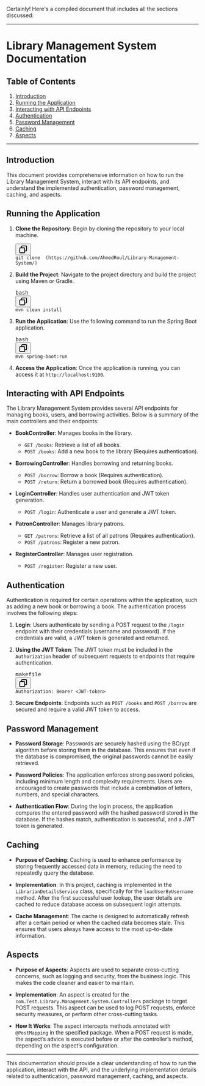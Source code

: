<div class="flex w-full flex-col gap-1 empty:hidden first:pt-[3px]">
    <div class="markdown prose w-full break-words dark:prose-invert dark">
        <p>Certainly! Here's a compiled document that includes all the sections discussed:</p>
        <hr>
        <h1>Library Management System Documentation</h1>
        <h2>Table of Contents</h2>
        <ol>
            <li><a rel="noopener" href="#introduction">Introduction</a></li>
            <li><a rel="noopener" href="#running-the-application">Running the Application</a></li>
            <li><a rel="noopener" href="#interacting-with-api-endpoints">Interacting with API Endpoints</a></li>
            <li><a rel="noopener" href="#authentication">Authentication</a></li>
            <li><a rel="noopener" href="#password-management">Password Management</a></li>
            <li><a rel="noopener" href="#caching">Caching</a></li>
            <li><a rel="noopener" href="#aspects">Aspects</a></li>
        </ol>
        <hr>
        <h2>Introduction</h2>
        <p>This document provides comprehensive information on how to run the Library Management System, interact with its API endpoints, and understand the implemented authentication, password management, caching, and aspects.</p>
        <h2>Running the Application</h2>
        <ol>
            <li>
                <p><strong>Clone the Repository</strong>: Begin by cloning the repository to your local machine.</p><pre><div class="dark bg-gray-950 rounded-md border-[0.5px] border-token-border-medium"><div class="flex items-center relative text-token-text-secondary bg-token-main-surface-secondary px-4 py-2 text-xs font-sans justify-between rounded-t-md"><div class="flex items-center"><span class="" data-state="closed"><button class="flex gap-1 items-center"><svg xmlns="http://www.w3.org/2000/svg" width="24" height="24" fill="none" viewBox="0 0 24 24" class="icon-sm"><path fill="currentColor" fill-rule="evenodd" d="M7 5a3 3 0 0 1 3-3h9a3 3 0 0 1 3 3v9a3 3 0 0 1-3 3h-2v2a3 3 0 0 1-3 3H5a3 3 0 0 1-3-3v-9a3 3 0 0 1 3-3h2zm2 2h5a3 3 0 0 1 3 3v5h2a1 1 0 0 0 1-1V5a1 1 0 0 0-1-1h-9a1 1 0 0 0-1 1zM5 9a1 1 0 0 0-1 1v9a1 1 0 0 0 1 1h9a1 1 0 0 0 1-1v-9a1 1 0 0 0-1-1z" clip-rule="evenodd"></path></svg></button></span></div></div><div class="overflow-y-auto p-4" dir="ltr"><code class="!whitespace-pre hljs language-bash">git <span class="hljs-built_in">clone</span>  (https://github.com/AhmedRoul/Library-Management-System/)
</code></div></div></pre></li>
            <li>
                <p><strong>Build the Project</strong>: Navigate to the project directory and build the project using Maven or Gradle.</p><pre><div class="dark bg-gray-950 rounded-md border-[0.5px] border-token-border-medium"><div class="flex items-center relative text-token-text-secondary bg-token-main-surface-secondary px-4 py-2 text-xs font-sans justify-between rounded-t-md"><span>bash</span><div class="flex items-center"><span class="" data-state="closed"><button class="flex gap-1 items-center"><svg xmlns="http://www.w3.org/2000/svg" width="24" height="24" fill="none" viewBox="0 0 24 24" class="icon-sm"><path fill="currentColor" fill-rule="evenodd" d="M7 5a3 3 0 0 1 3-3h9a3 3 0 0 1 3 3v9a3 3 0 0 1-3 3h-2v2a3 3 0 0 1-3 3H5a3 3 0 0 1-3-3v-9a3 3 0 0 1 3-3h2zm2 2h5a3 3 0 0 1 3 3v5h2a1 1 0 0 0 1-1V5a1 1 0 0 0-1-1h-9a1 1 0 0 0-1 1zM5 9a1 1 0 0 0-1 1v9a1 1 0 0 0 1 1h9a1 1 0 0 0 1-1v-9a1 1 0 0 0-1-1z" clip-rule="evenodd"></path></svg></button></span></div></div><div class="overflow-y-auto p-4" dir="ltr"><code class="!whitespace-pre hljs language-bash">mvn clean install
</code></div></div></pre></li>
            <li>
                <p><strong>Run the Application</strong>: Use the following command to run the Spring Boot application.</p><pre><div class="dark bg-gray-950 rounded-md border-[0.5px] border-token-border-medium"><div class="flex items-center relative text-token-text-secondary bg-token-main-surface-secondary px-4 py-2 text-xs font-sans justify-between rounded-t-md"><span>bash</span><div class="flex items-center"><span class="" data-state="closed"><button class="flex gap-1 items-center"><svg xmlns="http://www.w3.org/2000/svg" width="24" height="24" fill="none" viewBox="0 0 24 24" class="icon-sm"><path fill="currentColor" fill-rule="evenodd" d="M7 5a3 3 0 0 1 3-3h9a3 3 0 0 1 3 3v9a3 3 0 0 1-3 3h-2v2a3 3 0 0 1-3 3H5a3 3 0 0 1-3-3v-9a3 3 0 0 1 3-3h2zm2 2h5a3 3 0 0 1 3 3v5h2a1 1 0 0 0 1-1V5a1 1 0 0 0-1-1h-9a1 1 0 0 0-1 1zM5 9a1 1 0 0 0-1 1v9a1 1 0 0 0 1 1h9a1 1 0 0 0 1-1v-9a1 1 0 0 0-1-1z" clip-rule="evenodd"></path></svg></button></span></div></div><div class="overflow-y-auto p-4" dir="ltr"><code class="!whitespace-pre hljs language-bash">mvn spring-boot:run
</code></div></div></pre></li>
            <li>
                <p><strong>Access the Application</strong>: Once the application is running, you can access it at <code>http://localhost:9100</code>.</p>
            </li>
        </ol>
        <h2>Interacting with API Endpoints</h2>
        <p>The Library Management System provides several API endpoints for managing books, users, and borrowing activities. Below is a summary of the main controllers and their endpoints:</p>
        <ul>
            <li>
                <p><strong>BookController</strong>: Manages books in the library.</p>
                <ul>
                    <li><code>GET /books</code>: Retrieve a list of all books.</li>
                    <li><code>POST /books</code>: Add a new book to the library (Requires authentication).</li>
                </ul>
            </li>
            <li>
                <p><strong>BorrowingController</strong>: Handles borrowing and returning books.</p>
                <ul>
                    <li><code>POST /borrow</code>: Borrow a book (Requires authentication).</li>
                    <li><code>POST /return</code>: Return a borrowed book (Requires authentication).</li>
                </ul>
            </li>
            <li>
                <p><strong>LoginController</strong>: Handles user authentication and JWT token generation.</p>
                <ul>
                    <li><code>POST /login</code>: Authenticate a user and generate a JWT token.</li>
                </ul>
            </li>
            <li>
                <p><strong>PatronController</strong>: Manages library patrons.</p>
                <ul>
                    <li><code>GET /patrons</code>: Retrieve a list of all patrons (Requires authentication).</li>
                    <li><code>POST /patrons</code>: Register a new patron.</li>
                </ul>
            </li>
            <li>
                <p><strong>RegisterController</strong>: Manages user registration.</p>
                <ul>
                    <li><code>POST /register</code>: Register a new user.</li>
                </ul>
            </li>
        </ul>
        <h2>Authentication</h2>
        <p>Authentication is required for certain operations within the application, such as adding a new book or borrowing a book. The authentication process involves the following steps:</p>
        <ol>
            <li>
                <p><strong>Login</strong>: Users authenticate by sending a POST request to the <code>/login</code> endpoint with their credentials (username and password). If the credentials are valid, a JWT token is generated and returned.</p>
            </li>
            <li>
                <p><strong>Using the JWT Token</strong>: The JWT token must be included in the <code>Authorization</code> header of subsequent requests to endpoints that require authentication.</p><pre><div class="dark bg-gray-950 rounded-md border-[0.5px] border-token-border-medium"><div class="flex items-center relative text-token-text-secondary bg-token-main-surface-secondary px-4 py-2 text-xs font-sans justify-between rounded-t-md"><span>makefile</span><div class="flex items-center"><span class="" data-state="closed"><button class="flex gap-1 items-center"><svg xmlns="http://www.w3.org/2000/svg" width="24" height="24" fill="none" viewBox="0 0 24 24" class="icon-sm"><path fill="currentColor" fill-rule="evenodd" d="M7 5a3 3 0 0 1 3-3h9a3 3 0 0 1 3 3v9a3 3 0 0 1-3 3h-2v2a3 3 0 0 1-3 3H5a3 3 0 0 1-3-3v-9a3 3 0 0 1 3-3h2zm2 2h5a3 3 0 0 1 3 3v5h2a1 1 0 0 0 1-1V5a1 1 0 0 0-1-1h-9a1 1 0 0 0-1 1zM5 9a1 1 0 0 0-1 1v9a1 1 0 0 0 1 1h9a1 1 0 0 0 1-1v-9a1 1 0 0 0-1-1z" clip-rule="evenodd"></path></svg></button></span></div></div><div class="overflow-y-auto p-4" dir="ltr"><code class="!whitespace-pre hljs language-makefile"><span class="hljs-section">Authorization: Bearer &lt;JWT-token&gt;</span>
</code></div></div></pre></li>
            <li>
                <p><strong>Secure Endpoints</strong>: Endpoints such as <code>POST /books</code> and <code>POST /borrow</code> are secured and require a valid JWT token to access.</p>
            </li>
        </ol>
        <h2>Password Management</h2>
        <ul>
            <li>
                <p><strong>Password Storage</strong>: Passwords are securely hashed using the BCrypt algorithm before storing them in the database. This ensures that even if the database is compromised, the original passwords cannot be easily retrieved.</p>
            </li>
            <li>
                <p><strong>Password Policies</strong>: The application enforces strong password policies, including minimum length and complexity requirements. Users are encouraged to create passwords that include a combination of letters, numbers, and special
                    characters.</p>
            </li>
            <li>
                <p><strong>Authentication Flow</strong>: During the login process, the application compares the entered password with the hashed password stored in the database. If the hashes match, authentication is successful, and a JWT token is generated.</p>
            </li>
        </ul>
        <h2>Caching</h2>
        <ul>
            <li>
                <p><strong>Purpose of Caching</strong>: Caching is used to enhance performance by storing frequently accessed data in memory, reducing the need to repeatedly query the database.</p>
            </li>
            <li>
                <p><strong>Implementation</strong>: In this project, caching is implemented in the <code>LibrarianDetailsService</code> class, specifically for the <code>loadUserByUsername</code> method. After the first successful user lookup, the user details
                    are cached to reduce database access on subsequent login attempts.</p>
            </li>
            <li>
                <p><strong>Cache Management</strong>: The cache is designed to automatically refresh after a certain period or when the cached data becomes stale. This ensures that users always have access to the most up-to-date information.</p>
            </li>
        </ul>
        <h2>Aspects</h2>
        <ul>
            <li>
                <p><strong>Purpose of Aspects</strong>: Aspects are used to separate cross-cutting concerns, such as logging and security, from the business logic. This makes the code cleaner and easier to maintain.</p>
            </li>
            <li>
                <p><strong>Implementation</strong>: An aspect is created for the <code>com.Test.Library.Management.System.Controllers</code> package to target POST requests. This aspect can be used to log POST requests, enforce security measures, or perform
                    other cross-cutting tasks.</p>
            </li>
            <li>
                <p><strong>How It Works</strong>: The aspect intercepts methods annotated with <code>@PostMapping</code> in the specified package. When a POST request is made, the aspect’s advice is executed before or after the controller’s method, depending
                    on the aspect’s configuration.</p>
            </li>
        </ul>
        <hr>
        <p>This documentation should provide a clear understanding of how to run the application, interact with the API, and the underlying implementation details related to authentication, password management, caching, and aspects.</p>
    </div>
</div>
